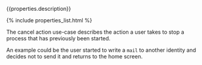 {{properties.description}}

{% include properties_list.html %}

The cancel action use-case describes the action a user takes to stop a process that has
previously been started.

An example could be the user started to write a `mail` to another identity and decides
not to send it and returns to the home screen.
